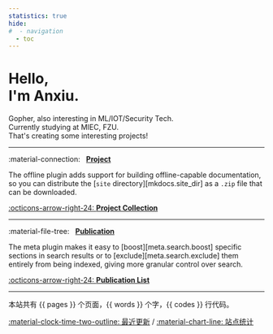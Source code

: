 ```yaml
---
statistics: true
hide:
#  - navigation
  - toc
---
```


# Hello,<br/> I'm Anxiu.

Gopher, also interesting in ML/IOT/Security Tech.<br/>
Currently studying at MIEC, FZU.<br/>
That's creating some interesting projects!


---

:material-connection: &nbsp; __[Project](https://github.com/Anxiu0101)__

The offline plugin adds support for building offline-capable documentation,
so you can distribute the [`site` directory][mkdocs.site_dir] as a `.zip`
file that can be downloaded.

[:octicons-arrow-right-24: __Project Collection__](https://github.com/Anxiu0101)

---

:material-file-tree: &nbsp; __[Publication](https://www.researchgate.net/profile/Yuchen-Fang-13/research)__

The meta plugin makes it easy to [boost][meta.search.boost] specific
sections in search results or to [exclude][meta.search.exclude] them
entirely from being indexed, giving more granular control over search.

[:octicons-arrow-right-24: __Publication List__](https://www.researchgate.net/profile/Yuchen-Fang-13/research)

---

本站共有 {{ pages }} 个页面，{{ words }} 个字，{{ codes }} 行代码。

<!-- [:octicons-info-16: 关于我](about/) /  -->
[:material-clock-time-two-outline: 最近更新](changelog/) / 
[:material-chart-line: 站点统计](javascript:toggle_statistics();)


<div id="statistics" markdown="1" class="card" style="width: 27em; border-color: transparent; opacity: 0; font-size: 75%">
<div style="padding-left: 1em;" markdown="1">
页面总数：{{pages}}  
总字数：{{words}}  
代码块行数：{{codes}}  
网站运行时间：<span id="web-time"></span>
</div>
</div>
<script>
function updateTime() {
    var date = new Date();
    var now = date.getTime();
    var startDate = new Date("2022/01/03 09:10:00");
    var start = startDate.getTime();
    var diff = now - start;
    var y, d, h, m;
    y = Math.floor(diff / (365 * 24 * 3600 * 1000));
    diff -= y * 365 * 24 * 3600 * 1000;
    d = Math.floor(diff / (24 * 3600 * 1000));
    h = Math.floor(diff / (3600 * 1000) % 24);
    m = Math.floor(diff / (60 * 1000) % 60);
    if (y == 0) {
        document.getElementById("web-time").innerHTML = d + "<span class=\"heti-spacing\"> </span>天<span class=\"heti-spacing\"> </span>" + h + "<span class=\"heti-spacing\"> </span>小时<span class=\"heti-spacing\"> </span>" + m + "<span class=\"heti-spacing\"> </span>分钟";
    } else {
        document.getElementById("web-time").innerHTML = y + "<span class=\"heti-spacing\"> </span>年<span class=\"heti-spacing\"> </span>" + d + "<span class=\"heti-spacing\"> </span>天<span class=\"heti-spacing\"> </span>" + h + "<span class=\"heti-spacing\"> </span>小时<span class=\"heti-spacing\"> </span>" + m + "<span class=\"heti-spacing\"> </span>分钟";
    }
    setTimeout(updateTime, 1000 * 60);
}
updateTime();
function toggle_statistics() {
    var statistics = document.getElementById("statistics");
    if (statistics.style.opacity == 0) {
        statistics.style.opacity = 1;
    } else {
        statistics.style.opacity = 0;
    }
}
</script>